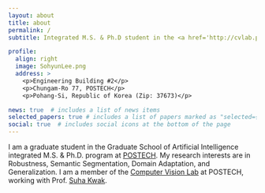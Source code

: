 ```yaml
---
layout: about
title: about
permalink: /
subtitle: Integrated M.S. & Ph.D student in the <a href='http://cvlab.postech.ac.kr/lab/'>Computer Vision Lab</a> at <a href='https://www.postech.ac.kr'>POSTECH</a>. 

profile:
  align: right
  image: SohyunLee.png
  address: >
    <p>Engineering Building #2</p>
    <p>Chungam-Ro 77, POSTECH</p>
    <p>Pohang-Si, Republic of Korea (Zip: 37673)</p>

news: true  # includes a list of news items
selected_papers: true # includes a list of papers marked as "selected={true}"
social: true  # includes social icons at the bottom of the page
---
```


I am a graduate student in the Graduate School of Artificial Intelligence integrated M.S. & Ph.D. program at [POSTECH](https://www.postech.ac.kr). My research interests are in Robustness, Semantic Segmentation, Domain Adaptation, and Generalization. I am a member of the [Computer Vision Lab](http://cvlab.postech.ac.kr/lab/) at POSTECH, working with Prof. [Suha Kwak](https://suhakwak.github.io).

<!-- Write your biography here. Tell the world about yourself. Link to your favorite [subreddit](http://reddit.com). You can put a picture in, too. The code is already in, just name your picture `prof_pic.jpg` and put it in the `img/` folder.

Put your address / P.O. box / other info right below your picture. You can also disable any these elements by editing `profile` property of the YAML header of your `_pages/about.md`. Edit `_bibliography/papers.bib` and Jekyll will render your [publications page](/al-folio/publications/) automatically.

Link to your social media connections, too. This theme is set up to use [Font Awesome icons](http://fortawesome.github.io/Font-Awesome/) and [Academicons](https://jpswalsh.github.io/academicons/), like the ones below. Add your Facebook, Twitter, LinkedIn, Google Scholar, or just disable all of them. -->
